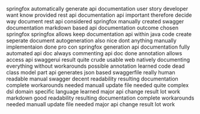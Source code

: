 springfox automatically generate api documentation user story developer want know provided rest api documentation api important therefore decide way document rest api considered springfox manually created swagger documentation markdown based api documentation outcome chosen springfox springfox allows keep documentation api within java code create seperate document autogeneration also nice dont anything manually implementaion done pro con springfox generation api documentation fully automated api doc always commenting api doc done annotation allows access api swaggerui result quite crude usable web natively documenting everything without workarounds possible annotation learned code dead class model part api generates json based swaggerfile really human readable manual swagger decent readability resulting documentation complete workarounds needed manuall update file needed quite complex dsl domain specific language learned major api change result lot work markdown good readability resulting documentation complete workarounds needed manuall update file needed major api change result lot work